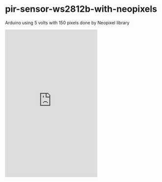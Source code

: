 # pir-sensor-ws2812b-with-neopixels


Arduino using 5 volts with 150 pixels done by Neopixel library


<iframe width="300" height="480" src="https://www.youtube.com/embed/poXEUKpZgcI" frameborder="0" allowfullscreen></iframe>
